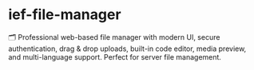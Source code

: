 # ief-file-manager
🗂️ Professional web-based file manager with modern UI, secure authentication, drag &amp; drop uploads, built-in code editor, media preview, and multi-language support. Perfect for server file management.
